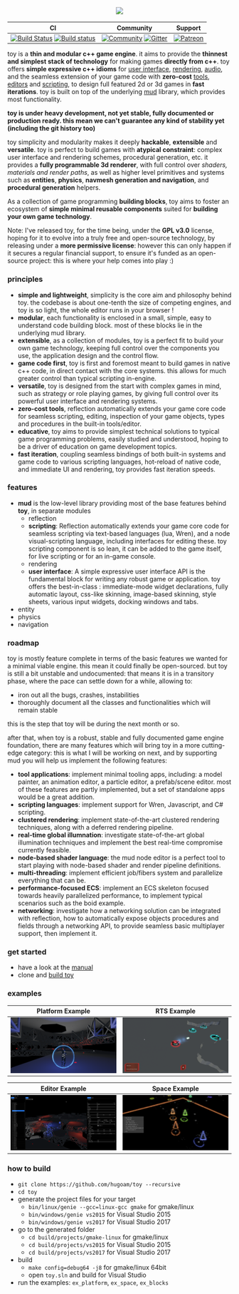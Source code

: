 <p align="center"><img src="https://github.com/hugoam/toy/blob/master/media/toyengine.png" /></p>

| CI            | Community     | Support   |
| ------------- | ------------- | --------- |
[![Build Status](https://travis-ci.org/hugoam/toy.svg?branch=master)](https://travis-ci.org/hugoam/toy) [![Build status](https://ci.appveyor.com/api/projects/status/4a77n3scl71ybcgj?svg=true)](https://ci.appveyor.com/project/hugoam/toy) | [![Community](https://img.shields.io/discourse/https/discourse.toyengine.io/posts.svg)](https://discourse.toyengine.io) [![Gitter](https://badges.gitter.im/hugoam/mud.svg)](https://gitter.im/hugoam/mud) | [![Patreon](https://img.shields.io/badge/donate-patreon-orange.svg)](https://www.patreon.com/bePatron?u=11301355)


toy is a **thin and modular c++ game engine**. it aims to provide the **thinnest and simplest stack of technology** for making games **directly from c++**. toy offers **simple expressive c++ idioms** for [user interface](), [rendering](), [audio](),  and the seamless extension of your game code with **zero-cost** [tools](), [editors]() and [scripting](), to design full featured 2d or 3d games in **fast iterations**. toy is built on top of the underlying [mud](https://github.com/hugoam/mud) library, which provides most functionality.

**toy is under heavy development, not yet stable, fully documented or production ready. this mean we can't guarantee any kind of stability yet (including the git history too)**

toy simplicity and modularity makes it deeply **hackable**, **extensible** and **versatile**. toy is perfect to build games with **atypical constraint**: complex user interface and rendering schemes, procedural generation, etc. it provides a **fully programmable 3d renderer**, with full control over *shaders, materials and render paths*, as well as higher level primitives and systems such as **entities**, **physics**, **navmesh generation and navigation**, and **procedural generation** helpers.

As a collection of game programming **building blocks**, toy aims to foster an ecosystem of **simple minimal reusable components** suited for **building your own game technology**.

Note: I've released toy, for the time being, under the **GPL v3.0** license, hoping for it to evolve into a truly free and open-source technology, by releasing under a **more permissive license**: however this can only happen if it secures a regular financial support, to ensure it's funded as an open-source project: this is where your help comes into play :)

### principles
- **simple and lightweight**, simplicity is the core aim and philosophy behind toy. the codebase is about one-tenth the size of competing engines, and toy is so light, the whole editor runs in your browser !
- **modular**, each functionality is enclosed in a small, simple, easy to understand code building block. most of these blocks lie in the underlying mud library.
- **extensible**, as a collection of modules, toy is a perfect fit to build your own game technology, keeping full control over the components you use, the application design and the control flow.
- **game code first**, toy is first and foremost meant to build games in native c++ code, in direct contact with the core systems. this allows for much greater control than typical scripting in-engine.
- **versatile**, toy is designed from the start with complex games in mind, such as strategy or role playing games, by giving full control over its powerful user interface and rendering systems.
- **zero-cost tools**, reflection automatically extends your game core code for seamless scripting, editing, inspection of your game objects, types and procedures in the built-in tools/editor.
- **educative**, toy aims to provide simplest technical solutions to typical game programming problems, easily studied and understood, hoping to be a driver of education on game development topics.
- **fast iteration**, coupling seamless bindings of both built-in systems and game code to various scripting languages, hot-reload of native code, and immediate UI and rendering, toy provides fast iteration speeds.

### features
- **mud** is the low-level library providing most of the base features behind **toy**, in separate modules
  - reflection
  - **scripting**: Reflection automatically extends your game core code for seamless scripting via text-based languages (lua, Wren), and a node visual-scripting language, including interfaces for editing these. toy scripting component is so lean, it can be added to the game itself, for live scripting or for an in-game console.
  - rendering
  - **user interface**: A simple expressive user interface API is the fundamental block for writing any robust game or application. toy offers the best-in-class : immediate-mode widget declarations, fully automatic layout, css-like skinning, image-based skinning, style sheets, various input widgets, docking windows and tabs.
- entity
- physics
- navigation

### roadmap
toy is mostly feature complete in terms of the basic features we wanted for a minimal viable engine. this mean it could finally be open-sourced. but toy is still a bit unstable and undocumented: that means it is in a transitory phase, where the pace can settle down for a while, allowing to:
- iron out all the bugs, crashes, instabilities
- thoroughly document all the classes and functionalities which will remain stable

this is the step that toy will be during the next month or so.

after that, when toy is a robust, stable and fully documented game engine foundation, there are many features which will bring toy in a more cutting-edge category: this is what I will be working on next, and by supporting mud you will help us implement the following features:
- **tool applications**: implement minimal tooling apps, including: a model painter, an animation editor, a particle editor, a prefab/scene editor. most of these features are partly implemented, but a set of standalone apps would be a great addition.
- **scripting languages**: implement support for Wren, Javascript, and C# scripting.
- **clustered rendering**: implement state-of-the-art clustered rendering techniques, along with a deferred rendering pipeline.
- **real-time global illumnation**: investigate state-of-the-art global illumination techniques and implement the best real-time compromise currently feasible.
- **node-based shader language**: the mud node editor is a perfect tool to start playing with node-based shader and render pipeline definitions.
- **multi-threading**: implement efficient job/fibers system and parallelize everything that can be.
- **performance-focused ECS**: implement an ECS skeleton focused towards heavily parallelized performance, to implement typical scenarios such as the boid example.
- **networking**: investigate how a networking solution can be integrated with reflection, how to automatically expose objects procedures and fields through a networking API, to provide seamless basic multiplayer support, then implement it.

### get started
- have a look at the [manual](Manual.md)
- clone and [build toy](#how-to-build)

### examples

| Platform Example        | RTS Example             |
| ----------------------- | ----------------------- |
| [![](media/platform.png)](https://hugoam.github.io/toy-io/examples/ex_platform.html) | [![](media/rts.png)](https://hugoam.github.io/toy-io/examples/ex_blocks.html)      |

| Editor Example        | Space Example         |
| --------------------- | --------------------- |
| [![](media/editor.png)](https://hugoam.github.io/toy-io/examples/ex_editor.html) | [![](media/space.png)](https://hugoam.github.io/toy-io/examples/ex_space.html)  |

### how to build
- `git clone https://github.com/hugoam/toy --recursive`
- `cd toy`
- generate the project files for your target
  - `bin/linux/genie --gcc=linux-gcc gmake` for gmake/linux
  - `bin/windows/genie vs2015` for Visual Studio 2015
  - `bin/windows/genie vs2017` for Visual Studio 2017
- go to the generated folder
  - `cd build/projects/gmake-linux` for gmake/linux
  - `cd build/projects/vs2015` for Visual Studio 2015
  - `cd build/projects/vs2017` for Visual Studio 2017
- build
  - `make config=debug64 -j8` for gmake/linux 64bit
  - open `toy.sln` and build for Visual Studio
- run the examples: `ex_platform`, `ex_space`, `ex_blocks`
